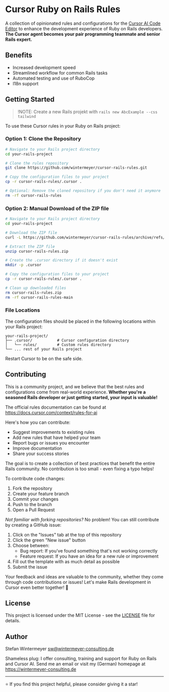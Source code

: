 # Cursor Ruby on Rails Rules

A collection of opinionated rules and configurations for the [Cursor AI Code Editor](https://www.cursor.com) to enhance the development experience of Ruby on Rails developers. **The Cursor agent becomes your pair programming teammate and senior Rails expert.**

## Benefits

- Increased development speed
- Streamlined workflow for common Rails tasks
- Automated testing and use of RuboCop
- I18n support

## Getting Started

> !NOTE:
> Create a new Rails projekt with `rails new AbcExample --css tailwind`

To use these Cursor rules in your Ruby on Rails project:

### Option 1: Clone the Repository

```bash
# Navigate to your Rails project directory
cd your-rails-project

# Clone the rules repository
git clone https://github.com/wintermeyer/cursor-rails-rules.git

# Copy the configuration files to your project
cp -r cursor-rails-rules/.cursor .

# Optional: Remove the cloned repository if you don't need it anymore
rm -rf cursor-rails-rules
```

### Option 2: Manual Download of the ZIP file

```bash
# Navigate to your Rails project directory
cd your-rails-project

# Download the ZIP file
curl -L https://github.com/wintermeyer/cursor-rails-rules/archive/refs/heads/main.zip -o cursor-rails-rules.zip

# Extract the ZIP file
unzip cursor-rails-rules.zip

# Create the .cursor directory if it doesn't exist
mkdir -p .cursor

# Copy the configuration files to your project
cp -r cursor-rails-rules/.cursor .

# Clean up downloaded files
rm cursor-rails-rules.zip
rm -rf cursor-rails-rules-main
```

### File Locations

The configuration files should be placed in the following locations within your Rails project:

```
your-rails-project/
├── .cursor/           # Cursor configuration directory
│   └── rules/         # Custom rules directory
└── ... rest of your Rails project
```

Restart Cursor to be on the safe side.

## Contributing

This is a community project, and we believe that the best rules and configurations come from real-world experience. **Whether you're a seasoned Rails developer or just getting started, your input is valuable!**

The official rules documentation can be found at https://docs.cursor.com/context/rules-for-ai

Here's how you can contribute:
- Suggest improvements to existing rules
- Add new rules that have helped your team
- Report bugs or issues you encounter
- Improve documentation
- Share your success stories

The goal is to create a collection of best practices that benefit the entire Rails community. No contribution is too small - even fixing a typo helps!

To contribute code changes:
1. Fork the repository
2. Create your feature branch
3. Commit your changes
4. Push to the branch
5. Open a Pull Request

*Not familiar with forking repositories?* No problem! You can still contribute by creating a GitHub issue:
1. Click on the "Issues" tab at the top of this repository
2. Click the green "New issue" button
3. Choose between:
   - Bug report: If you've found something that's not working correctly
   - Feature request: If you have an idea for a new rule or improvement
4. Fill out the template with as much detail as possible
5. Submit the issue

Your feedback and ideas are valuable to the community, whether they come through code contributions or issues! Let's make Rails development in Cursor even better together! 🚀

## License

This project is licensed under the MIT License - see the [LICENSE](LICENSE) file for details.

## Author

Stefan Wintermeyer <sw@wintermeyer-consulting.de>

Shameless plug: I offer consulting, training and support for Ruby on Rails 
and Cursor AI. Send me an email or visit my (German) homepage 
at https://wintermeyer-consulting.de

---

⭐️ If you find this project helpful, please consider giving it a star! 
